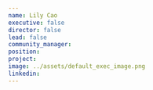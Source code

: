 ```yaml
---
name: Lily Cao
executive: false
director: false
lead: false
community_manager:   
position:  
project:  
image: ../assets/default_exec_image.png
linkedin: 
---
```

